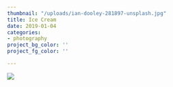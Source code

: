 ```yaml
---
thumbnail: "/uploads/ian-dooley-281897-unsplash.jpg"
title: Ice Cream
date: 2019-01-04
categories:
- photography
project_bg_color: ''
project_fg_color: ''

---
```

![](/uploads/ian-dooley-281897-unsplash.jpg)